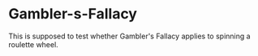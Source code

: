 # Gambler-s-Fallacy
This is supposed to test whether Gambler's Fallacy applies to spinning a roulette wheel.
